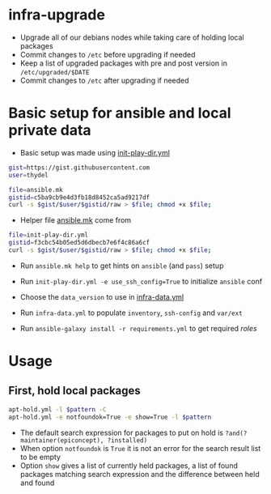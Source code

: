# infra-upgrade

- Upgrade all of our debians nodes while taking care of holding local
  packages
- Commit changes to `/etc` before upgrading if needed
- Keep a list of upgraded packages with pre and post version in `/etc/upgraded/$DATE`
- Commit changes to `/etc` after upgrading if needed

# Basic setup for ansible and local private data

- Basic setup was made using [init-play-dir.yml](init-play-dir.yml)

```bash
gist=https://gist.githubusercontent.com
user=thydel

file=ansible.mk
gistid=c5ba9cb9e4d3fb18d8452ca5ad9217df
curl -s $gist/$user/$gistid/raw > $file; chmod +x $file;
```

- Helper file [ansible.mk](ansible.mk) come from

```bash
file=init-play-dir.yml
gistid=f3cbc54b05ed5d6dbecb7e6f4c86a6cf
curl -s $gist/$user/$gistid/raw > $file; chmod +x $file;
```

- Run `ansible.mk help` to get hints on `ansible` (and `pass`) setup

- Run `init-play-dir.yml -e use_ssh_config=True` to initialize `ansible` conf

- Choose the `data_version` to use in [infra-data.yml](infra-data.yml)

- Run `infra-data.yml` to populate `inventory`, `ssh-config` and `var/ext`

- Run `ansible-galaxy install -r requirements.yml` to get required *roles*

# Usage

## First, hold local packages

```bash
apt-hold.yml -l $pattern -C
apt-hold.yml -e notfoundok=True -e show=True -l $pattern
```

- The default search expression for packages to put on hold is
  `?and(?maintainer(epiconcept), ?installed)`
- When option `notfoundok` is `True` it is not an error for the search
  result list to be empty
- Option `show` gives a list of currently held packages, a list of
  found packages matching search expression and the difference between
  held and found

